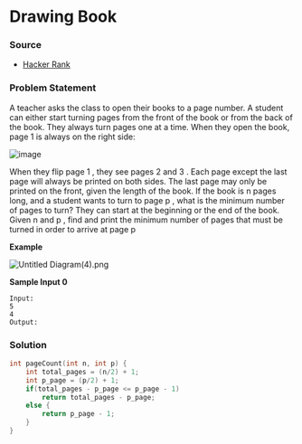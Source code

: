 # Drawing Book

### Source

* [Hacker Rank](https://www.hackerrank.com/challenges/drawing-book/problem)

### Problem Statement

A teacher asks the class to open their books to a page number. A student can either start turning pages from the front of the book or from the back of the book. They always turn pages one at a time. When they open the book, page 1 is always on the right side:

![image](https://s3.amazonaws.com/hr-challenge-images/0/1481920803-d2b54f38f0-book.png)

When they flip page 1 , they see pages 2 and 3 . Each page except the last page will always be printed on both sides. The last page may only be printed on the front, given the length of the book. If the book is  n pages long, and a student wants to turn to page p , what is the minimum number of pages to turn? They can start at the beginning or the end of the book. Given  n and p , find and print the minimum number of pages that must be turned in order to arrive at page p 

**Example**

![Untitled Diagram\(4\).png](https://s3.amazonaws.com/hr-challenge-images/22564/1467398281-32b69f6fa9-UntitledDiagram4.png)

**Sample Input 0**

```text
Input:
5
4
Output:
```

### Solution

```cpp
int pageCount(int n, int p) {
    int total_pages = (n/2) + 1;
    int p_page = (p/2) + 1;
    if(total_pages - p_page <= p_page - 1)
        return total_pages - p_page;
    else {
        return p_page - 1;
    }
}
```

